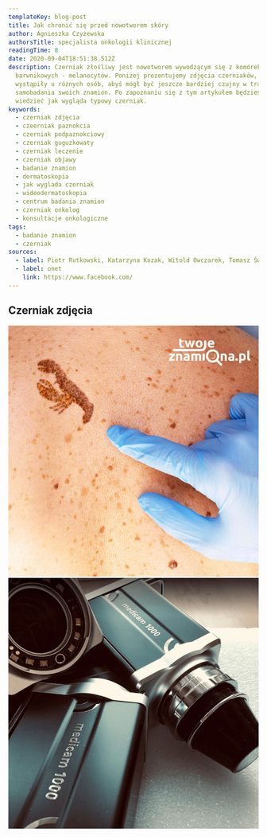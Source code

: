 ```yaml
---
templateKey: blog-post
title: Jak chronić się przed nowotworem skóry
author: Agnieszka Czyżewska
authorsTitle: specjalista onkologii klinicznej
readingTime: 8
date: 2020-09-04T18:51:38.512Z
description: Czerniak złośliwy jest nowotworem wywodzącym się z komórek
  barwnikowych - melanocytów. Poniżej prezentujemy zdjęcia czerniaków, które
  wystąpiły u różnych osób, abyś mógł być jeszcze bardziej czujny w trakcie
  samobadania swoich znamion. Po zapoznaniu się z tym artykułem będziesz
  wiedzieć jak wygląda typowy czerniak.
keywords:
  - czerniak zdjęcia
  - czeerniak paznokcia
  - czerniak podpaznokciowy
  - czerniak guguzkowaty
  - czerniak leczenie
  - czerniak objawy
  - badanie znamion
  - dermatoskopia
  - jak wyglada czerniak
  - wideodermatoskopia
  - centrum badania znamion
  - czerniak onkolog
  - konsultacje onkologiczne
tags:
  - badanie znamion
  - czerniak
sources:
  - label: Piotr Rutkowski, Katarzyna Kozak, Witold Owczarek, Tomasz Świtaj, Bożena Cybulska-Stopa, Piotr J. Wysocki, Maciej Krzakowski, Arkadiusz Jeziorski, Wojciech M. Wysocki Onkol Prakt Klin Edu 2020;6(2):69-73 “Minimalne rekomendacje diagnostyczno-terapeutyczne u chorych na czerniaki w sytuacji ograniczonych zasobów i restrykcji związanych z pandemią SARS-CoV-2.”
  - label: onet
    link: https://www.facebook.com/
---
```

## Czerniak zdjęcia



<More link="/czerniak" text="Jak wyglada  czerniak" cta="Sprawdź" />

![czerniak](img/badanie_znamion.jpg "czerniak")
![czerniak](img/dermatoskopia.png "czerniak")